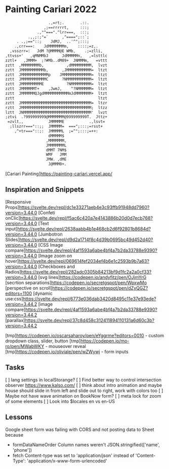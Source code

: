 # Painting Cariari 2022

```txt
                   .,=rt;.       .::.
                 ,;==rrrrrt,     :::;
              .,"^===".^lrr===,  :::;
          .,,;:;"=`      ,^====";::`;
     . .,;=="::;    JdMJ,  ..'^";:::;
    .,crr===:    JdMMMMMMMm,    ::::;=z,.
  ,vsszrr=:   JdM ?@MMMM@E WMb,    .;=zlli,
,ttvss+'   ,qMNMMbJ      JdMMMMMn,   ,=lsttlc
zztl+   ,JMMM+  ;?#Mb..dM09+  JNMMMm,   =vttt
zztt  ,MMMMMMMMb,          ,dMMMMMMMMM,  lvzt
zztt  JMMMMMMMMMMb,      ,JMMMMMMMMMMM=  ltzt
zztt  JMMMMMMMMMMMMp    JMMMMMMMMMMMMM=  ltzt
zztt  JMMMMMMMMMMMC      ?NMMMMMMMMMMM=  ltzt
zztt  JMMMMMMMMME          ?NMMMMMMMMM=  ltzt
zztt  JMMMMMMT+    ,JwmJ,    ^?NMMMMMM=  ltzt
zztt  JMMMMMMQJgdMMMMMMMMMMMmJdMMMMMMM+  ltzt
zztt                                     ltzt
zztt  JMMMMMMMMMMMMMMMMMMMMMMMMMMMMMMM=  ltzr
rztt  JMMMMMMMMMMMMMMMMMMMMMMMMMMMMMMM;  ltzz
lztt  JNMMMMMMMMMMMMMMMMMMMMMMMMMMMMMM'  lvzt
;ztvi  .?999999999@MMMMMMM@999999999T.  Jttz+
 =zvlt,,           JMMMMME           .,lsvt=
  ;llszrr==="::;;  JMMMMM=  ===";:::;=rsst+
    ,^+tr==="::;:  JMMMMML  ;=^";:::;=++:
                   dMMMMM$
                  ,MMMMMMM,
                  JMMMMMMML
                  dMMT 7NM$
                  WMF   JMM
                  JMW. ,dME
                   J@MMM0+.
```

[Cariari Painting]<https://painting-cariari.vercel.app/>

## Inspiration and Snippets

[Responsive Props]<https://svelte.dev/repl/dc1e33271aeb4e3c93ffb91948dd7960?version=3.44.0>
[Confeti onClic]<https://svelte.dev/repl/f5ac6c420a7e4143886b20d0d7ecb768?version=3.44.0>
[Text input]<https://svelte.dev/repl/2638aabb4b1e468cb2d6f92801b8684d?version=3.44.0>
[Jumbotron Slides]<https://svelte.dev/repl/d9d2a1714f8c4d39b0695bc49d452d40?version=3.44.0>
[CSS Image compare]<https://svelte.dev/repl/4af1593a6abe4bf4a7b2da33788e9390?version=3.44.0>
[Image zoom on hover]<https://svelte.dev/repl/069614fef2034ef4b6e1c2593b9b7a63?version=3.44.0>
[Checkboxes and Radios]<https://svelte.dev/repl/282adc0305b84213bf9d1fc2a2a0cf33?version=3.44.0>
[svg lines]<https://codepen.io/andyfitz/pen/OJjmYrG>
[secrtion separations]<https://codepen.io/secretgspot/pen/WpxwMo>
[perspective on scroll]<https://codepen.io/secretgspot/pen/dZyQGZ?editors=1100>
[dynamic use:css]<https://svelte.dev/repl/6773e036dab3420d8495c11e37e93ede?version=3.44.2>
[image compare]<https://svelte.dev/repl/4af1593a6abe4bf4a7b2da33788e9390?version=3.44.2>
[parallax]<https://svelte.dev/repl/37c8d458c312411894110131a6d60c3b?version=3.44.2>

[tmp]<https://codepen.io/oscarsaharoy/pen/eYggrme?editors=0010> - custom dropdown class, slider, button
[tmp]<https://codepen.io/mo-ro/pen/MWabWKY> - mouseover reveal
[tmp]<https://codepen.io/oliviale/pen/wZWywj> - form inputs

## Tasks

[ ] lang settings in localStorange?
[ ] Find better way to control intersection observer <https://www.kalso.com/>
[ ] think about intro animation and maybe house should slide in from left and slide out to right, work with colors too
[ ] Maybe not have wave animation on BookNow form?
[ ] meta lock for zoom of some elements
[ ] Look into $locales en vs en-US

## Lessons

Google sheet form was failing with CORS and not posting data to Sheet because

* formDataNameOrder Column names weren't JSON.stringified(['name', 'phone'])
* fetch Content-type was set to 'application/json' instead of 'Content-Type': 'application/x-www-form-urlencoded'
